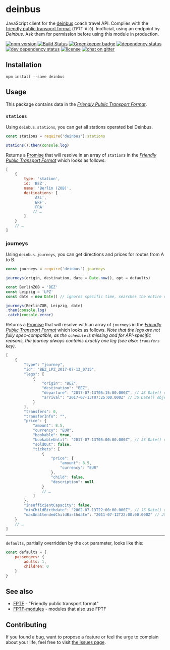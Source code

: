 # deinbus

JavaScript client for the [deinbus](https://www.deinbus.de) coach travel API. Complies with the [friendly public transport format](https://github.com/public-transport/friendly-public-transport-format) (`FPTF 0.0`). Inofficial, using an endpoint by *Deinbus*. Ask them for permission before using this module in production.

[![npm version](https://img.shields.io/npm/v/deinbus.svg)](https://www.npmjs.com/package/deinbus)
[![Build Status](https://travis-ci.org/juliuste/deinbus.svg?branch=master)](https://travis-ci.org/juliuste/deinbus)
[![Greenkeeper badge](https://badges.greenkeeper.io/juliuste/deinbus.svg)](https://greenkeeper.io/)
[![dependency status](https://img.shields.io/david/juliuste/deinbus.svg)](https://david-dm.org/juliuste/deinbus)
[![dev dependency status](https://img.shields.io/david/dev/juliuste/deinbus.svg)](https://david-dm.org/juliuste/deinbus#info=devDependencies)
[![license](https://img.shields.io/github/license/juliuste/deinbus.svg?style=flat)](LICENSE)
[![chat on gitter](https://badges.gitter.im/juliuste.svg)](https://gitter.im/juliuste)

## Installation

```shell
npm install --save deinbus
```

## Usage

This package contains data in the [*Friendly Public Transport Format*](https://github.com/public-transport/friendly-public-transport-format).

### `stations`

Using `deinbus.stations`, you can get all stations operated bei Deinbus.

```js
const stations = require('deinbus').stations

stations().then(console.log)
```

Returns a [Promise](https://developer.mozilla.org/en-US/docs/Web/JavaScript/Reference/Global_Objects/promise) that will resolve in an array of `station`s in the [*Friendly Public Transport Format*](https://github.com/public-transport/friendly-public-transport-format) which looks as follows:

```js
[
    {
        type: 'station',
        id: 'BEZ',
        name: 'Berlin (ZOB)',
        destinations: [
            'ASL',
            'ERF',
            'FRA'
            // …
        ]
    }
    // …
]
```

### journeys

Using `deinbus.journeys`, you can get directions and prices for routes from A to B.

```js
const journeys = require('deinbus').journeys

journeys(origin, destination, date = Date.now(), opt = defaults)

const BerlinZOB = 'BEZ'
const Leipzig = 'LPZ'
const date = new Date() // ignores specific time, searches the entire day (based on Europe/Berlin timezone)

journeys(BerlinZOB, Leipzig, date)
.then(console.log)
.catch(console.error)
```

Returns a [Promise](https://developer.mozilla.org/en-US/docs/Web/JavaScript/Reference/Global_Objects/promise) that will resolve with an array of `journey`s in the [*Friendly Public Transport Format*](https://github.com/public-transport/friendly-public-transport-format) which looks as follows.
*Note that the legs are not fully spec-compatible, as the `schedule` is missing and for API-specific reasons, the journey always contains exactly one leg (see also: `transfers` key).*

```js
[
    {
        "type": "journey",
        "id": "BEZ_LPZ_2017-07-13_0715",
        "legs": [
            {
                "origin": "BEZ",
                "destination": "BEZ",
                "departure": "2017-07-13T05:15:00.000Z", // JS Date() object
                "arrival": "2017-07-13T07:25:00.000Z" // JS Date() object
            }
        ],
        "transfers": 0,
        "transferInfo": "",
        "price": {
            "amount": 8.5,
            "currency": "EUR",
            "bookable": true,
            "bookableUntil": "2017-07-13T05:00:00.000Z", // JS Date() object
            "soldOut": false,
            "tickets": [
                {
                    "price": {
                        "amount": 8.5,
                        "currency": "EUR"
                    },
                    "child": false,
                    "description": null
                }
                // …
            ]
        },
        "insufficientCapacity": false,
        "minChildBirthdate": "2002-07-13T22:00:00.000Z", // JS Date() object
        "maxUnattendedChildBirthdate": "2011-07-12T22:00:00.000Z" // JS Date() object
    }
    // …
]
```

----

`defaults`, partially overridden by the `opt` parameter, looks like this:

```js
const defaults = {
    passengers: {
        adults: 1,
        children: 0
    }
}
```

## See also

- [FPTF](https://github.com/public-transport/friendly-public-transport-format) - "Friendly public transport format"
- [FPTF-modules](https://github.com/public-transport/friendly-public-transport-format/blob/master/modules.md) - modules that also use FPTF

## Contributing

If you found a bug, want to propose a feature or feel the urge to complain about your life, feel free to visit [the issues page](https://github.com/juliuste/deinbus/issues).
